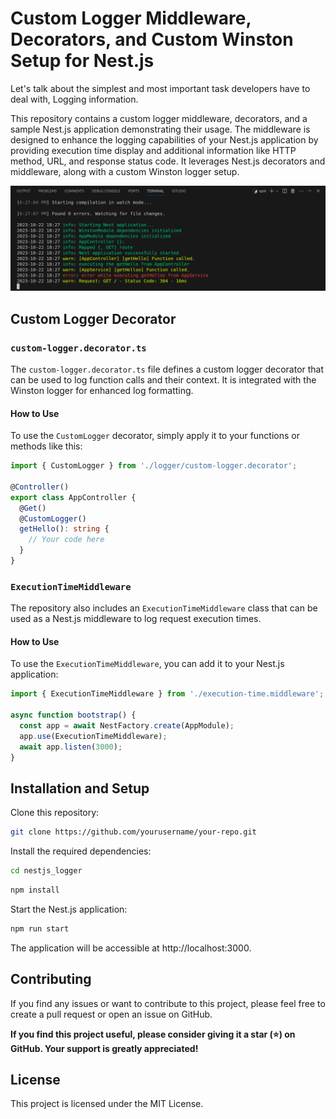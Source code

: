 # Custom Logger Middleware, Decorators, and Custom Winston Setup for Nest.js

Let's talk about the simplest and most important task developers have to deal with, Logging information.

This repository contains a custom logger middleware, decorators, and a sample Nest.js application demonstrating their usage. The middleware is designed to enhance the logging capabilities of your Nest.js application by providing execution time display and additional information like HTTP method, URL, and response status code. It leverages Nest.js decorators and middleware, along with a custom Winston logger setup.

![Local Image](nestjslogger.png)


## Custom Logger Decorator

### `custom-logger.decorator.ts`

The `custom-logger.decorator.ts` file defines a custom logger decorator that can be used to log function calls and their context. It is integrated with the Winston logger for enhanced log formatting.

#### How to Use

To use the `CustomLogger` decorator, simply apply it to your functions or methods like this:

```typescript
import { CustomLogger } from './logger/custom-logger.decorator';

@Controller()
export class AppController {
  @Get()
  @CustomLogger()
  getHello(): string {
    // Your code here
  }
}

```
### `ExecutionTimeMiddleware`

The repository also includes an `ExecutionTimeMiddleware` class that can be used as a Nest.js middleware to log request execution times.

#### How to Use

To use the `ExecutionTimeMiddleware`, you can add it to your Nest.js application:

```typescript
import { ExecutionTimeMiddleware } from './execution-time.middleware';

async function bootstrap() {
  const app = await NestFactory.create(AppModule);
  app.use(ExecutionTimeMiddleware);
  await app.listen(3000);
}
```
## Installation and Setup
Clone this repository:

```bash
git clone https://github.com/yourusername/your-repo.git
```

Install the required dependencies:

```bash
cd nestjs_logger
```
```bash
npm install
```
Start the Nest.js application:

```bash
npm run start
```

The application will be accessible at http://localhost:3000.


## Contributing
If you find any issues or want to contribute to this project, please feel free to create a pull request or open an issue on GitHub.

**If you find this project useful, please consider giving it a star (⭐) on GitHub. Your support is greatly appreciated!**

## License
This project is licensed under the MIT License.
